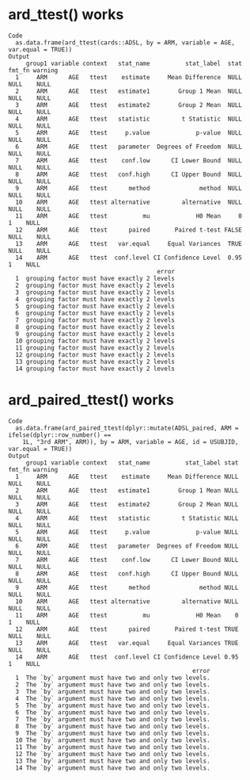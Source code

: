 # ard_ttest() works

    Code
      as.data.frame(ard_ttest(cards::ADSL, by = ARM, variable = AGE, var.equal = TRUE))
    Output
         group1 variable context   stat_name          stat_label  stat fmt_fn warning
      1     ARM      AGE   ttest    estimate     Mean Difference  NULL   NULL    NULL
      2     ARM      AGE   ttest   estimate1        Group 1 Mean  NULL   NULL    NULL
      3     ARM      AGE   ttest   estimate2        Group 2 Mean  NULL   NULL    NULL
      4     ARM      AGE   ttest   statistic         t Statistic  NULL   NULL    NULL
      5     ARM      AGE   ttest     p.value             p-value  NULL   NULL    NULL
      6     ARM      AGE   ttest   parameter  Degrees of Freedom  NULL   NULL    NULL
      7     ARM      AGE   ttest    conf.low      CI Lower Bound  NULL   NULL    NULL
      8     ARM      AGE   ttest   conf.high      CI Upper Bound  NULL   NULL    NULL
      9     ARM      AGE   ttest      method              method  NULL   NULL    NULL
      10    ARM      AGE   ttest alternative         alternative  NULL   NULL    NULL
      11    ARM      AGE   ttest          mu             H0 Mean     0      1    NULL
      12    ARM      AGE   ttest      paired       Paired t-test FALSE   NULL    NULL
      13    ARM      AGE   ttest   var.equal     Equal Variances  TRUE   NULL    NULL
      14    ARM      AGE   ttest  conf.level CI Confidence Level  0.95      1    NULL
                                              error
      1  grouping factor must have exactly 2 levels
      2  grouping factor must have exactly 2 levels
      3  grouping factor must have exactly 2 levels
      4  grouping factor must have exactly 2 levels
      5  grouping factor must have exactly 2 levels
      6  grouping factor must have exactly 2 levels
      7  grouping factor must have exactly 2 levels
      8  grouping factor must have exactly 2 levels
      9  grouping factor must have exactly 2 levels
      10 grouping factor must have exactly 2 levels
      11 grouping factor must have exactly 2 levels
      12 grouping factor must have exactly 2 levels
      13 grouping factor must have exactly 2 levels
      14 grouping factor must have exactly 2 levels

# ard_paired_ttest() works

    Code
      as.data.frame(ard_paired_ttest(dplyr::mutate(ADSL_paired, ARM = ifelse(dplyr::row_number() ==
        1L, "3rd ARM", ARM)), by = ARM, variable = AGE, id = USUBJID, var.equal = TRUE))
    Output
         group1 variable context   stat_name          stat_label stat fmt_fn warning
      1     ARM      AGE   ttest    estimate     Mean Difference NULL   NULL    NULL
      2     ARM      AGE   ttest   estimate1        Group 1 Mean NULL   NULL    NULL
      3     ARM      AGE   ttest   estimate2        Group 2 Mean NULL   NULL    NULL
      4     ARM      AGE   ttest   statistic         t Statistic NULL   NULL    NULL
      5     ARM      AGE   ttest     p.value             p-value NULL   NULL    NULL
      6     ARM      AGE   ttest   parameter  Degrees of Freedom NULL   NULL    NULL
      7     ARM      AGE   ttest    conf.low      CI Lower Bound NULL   NULL    NULL
      8     ARM      AGE   ttest   conf.high      CI Upper Bound NULL   NULL    NULL
      9     ARM      AGE   ttest      method              method NULL   NULL    NULL
      10    ARM      AGE   ttest alternative         alternative NULL   NULL    NULL
      11    ARM      AGE   ttest          mu             H0 Mean    0      1    NULL
      12    ARM      AGE   ttest      paired       Paired t-test TRUE   NULL    NULL
      13    ARM      AGE   ttest   var.equal     Equal Variances TRUE   NULL    NULL
      14    ARM      AGE   ttest  conf.level CI Confidence Level 0.95      1    NULL
                                                        error
      1  The `by` argument must have two and only two levels.
      2  The `by` argument must have two and only two levels.
      3  The `by` argument must have two and only two levels.
      4  The `by` argument must have two and only two levels.
      5  The `by` argument must have two and only two levels.
      6  The `by` argument must have two and only two levels.
      7  The `by` argument must have two and only two levels.
      8  The `by` argument must have two and only two levels.
      9  The `by` argument must have two and only two levels.
      10 The `by` argument must have two and only two levels.
      11 The `by` argument must have two and only two levels.
      12 The `by` argument must have two and only two levels.
      13 The `by` argument must have two and only two levels.
      14 The `by` argument must have two and only two levels.

